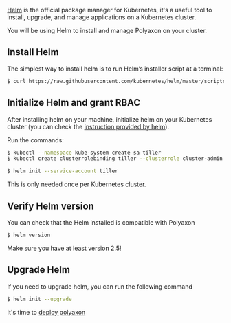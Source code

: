 [Helm](https://helm.sh/) is the official package manager for Kubernetes,
it's a useful tool to install, upgrade, and manage applications on a Kubernetes cluster.

You will be using Helm to install and manage Polyaxon on your cluster.

## Install Helm

The simplest way to install helm is to run Helm’s installer script at a terminal:

```bash
$ curl https://raw.githubusercontent.com/kubernetes/helm/master/scripts/get | bash
```

## Initialize Helm and grant RBAC

After installing helm on your machine, initialize helm on your Kubernetes cluster
(you can check the [instruction provided by helm](https://github.com/kubernetes/helm/blob/master/docs/rbac.md)).

Run the commands:

```bash
$ kubectl --namespace kube-system create sa tiller
$ kubectl create clusterrolebinding tiller --clusterrole cluster-admin --serviceaccount=kube-system:tiller
```

```bash
$ helm init --service-account tiller
```

This is only needed once per Kubernetes cluster.


## Verify Helm version

You can check that the Helm installed is compatible with Polyaxon

```bash
$ helm version
```

Make sure you have at least version 2.5!

## Upgrade Helm

If you need to upgrade helm, you can run the following command

```bash
$ helm init --upgrade
```

It's time to [deploy polyaxon](deploy_polyaxon)
